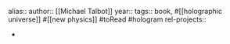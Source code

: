 alias::
author:: [[Michael Talbot]]
year::
tags:: book, #[[holographic universe]] #[[new physics]] #toRead #hologram
rel-projects::


-
